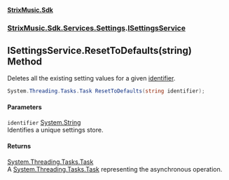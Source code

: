 #### [StrixMusic.Sdk](./index.md 'index')
### [StrixMusic.Sdk.Services.Settings](./StrixMusic-Sdk-Services-Settings.md 'StrixMusic.Sdk.Services.Settings').[ISettingsService](./StrixMusic-Sdk-Services-Settings-ISettingsService.md 'StrixMusic.Sdk.Services.Settings.ISettingsService')
## ISettingsService.ResetToDefaults(string) Method
Deletes all the existing setting values for a given [identifier](#StrixMusic-Sdk-Services-Settings-ISettingsService-ResetToDefaults(string)-identifier 'StrixMusic.Sdk.Services.Settings.ISettingsService.ResetToDefaults(string).identifier').  
```csharp
System.Threading.Tasks.Task ResetToDefaults(string identifier);
```
#### Parameters
<a name='StrixMusic-Sdk-Services-Settings-ISettingsService-ResetToDefaults(string)-identifier'></a>
`identifier` [System.String](https://docs.microsoft.com/en-us/dotnet/api/System.String 'System.String')  
Identifies a unique settings store.  
  
#### Returns
[System.Threading.Tasks.Task](https://docs.microsoft.com/en-us/dotnet/api/System.Threading.Tasks.Task 'System.Threading.Tasks.Task')  
A [System.Threading.Tasks.Task](https://docs.microsoft.com/en-us/dotnet/api/System.Threading.Tasks.Task 'System.Threading.Tasks.Task') representing the asynchronous operation.  
